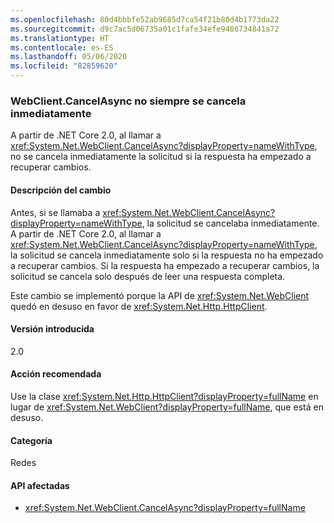 ```yaml
---
ms.openlocfilehash: 80d4bbbfe52ab9685d7ca54f21b80d4b1773da22
ms.sourcegitcommit: d9c7ac5d06735a01c1fafe34efe9486734841a72
ms.translationtype: HT
ms.contentlocale: es-ES
ms.lasthandoff: 05/06/2020
ms.locfileid: "82859620"
---
```

### <a name="webclientcancelasync-doesnt-always-cancel-immediately"></a>WebClient.CancelAsync no siempre se cancela inmediatamente

A partir de .NET Core 2.0, al llamar a <xref:System.Net.WebClient.CancelAsync?displayProperty=nameWithType>, no se cancela inmediatamente la solicitud si la respuesta ha empezado a recuperar cambios.

#### <a name="change-description"></a>Descripción del cambio

Antes, si se llamaba a <xref:System.Net.WebClient.CancelAsync?displayProperty=nameWithType>, la solicitud se cancelaba inmediatamente. A partir de .NET Core 2.0, al llamar a <xref:System.Net.WebClient.CancelAsync?displayProperty=nameWithType>, la solicitud se cancela inmediatamente solo si la respuesta no ha empezado a recuperar cambios. Si la respuesta ha empezado a recuperar cambios, la solicitud se cancela solo después de leer una respuesta completa.

Este cambio se implementó porque la API de <xref:System.Net.WebClient> quedó en desuso en favor de <xref:System.Net.Http.HttpClient>.

#### <a name="version-introduced"></a>Versión introducida

2.0

#### <a name="recommended-action"></a>Acción recomendada

Use la clase <xref:System.Net.Http.HttpClient?displayProperty=fullName> en lugar de <xref:System.Net.WebClient?displayProperty=fullName>, que está en desuso.

#### <a name="category"></a>Categoría

Redes

#### <a name="affected-apis"></a>API afectadas

- <xref:System.Net.WebClient.CancelAsync?displayProperty=fullName>

<!--

#### Affected APIs

- `M:System.Net.WebClient.CancelAsync`

-->
